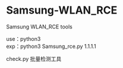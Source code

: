 # Samsung-WLAN_RCE
Samsung WLAN_RCE tools




use：python3 <filename> <host>                             
exp：python3 Samsung_rce.py 1.1.1.1


check.py
批量检测工具
